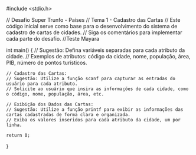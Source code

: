 #include <stdio.h>

// Desafio Super Trunfo - Países
// Tema 1 - Cadastro das Cartas
// Este código inicial serve como base para o desenvolvimento do sistema de cadastro de cartas de cidades.
// Siga os comentários para implementar cada parte do desafio.
//Teste Mayara

int main() {
    // Sugestão: Defina variáveis separadas para cada atributo da cidade.
    // Exemplos de atributos: código da cidade, nome, população, área, PIB, número de pontos turísticos.
    
    // Cadastro das Cartas:
    // Sugestão: Utilize a função scanf para capturar as entradas do usuário para cada atributo.
    // Solicite ao usuário que insira as informações de cada cidade, como o código, nome, população, área, etc.
    
    // Exibição dos Dados das Cartas:
    // Sugestão: Utilize a função printf para exibir as informações das cartas cadastradas de forma clara e organizada.
    // Exiba os valores inseridos para cada atributo da cidade, um por linha.

    return 0;
}

